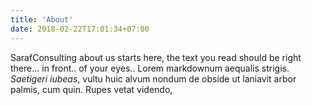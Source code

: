```yaml
---
title: 'About'
date: 2018-02-22T17:01:34+07:00
---
```


SarafConsulting about us starts here, the text you read should be right there... in front.. of your eyes..
Lorem markdownum aequalis strigis. _Saetigeri iubeas_, vultu huic alvum nondum
de obside ut laniavit arbor palmis, cum quin. Rupes vetat videndo, 